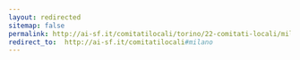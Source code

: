 ```yaml
---
layout: redirected
sitemap: false
permalink: http://ai-sf.it/comitatilocali/torino/22-comitati-locali/milano/
redirect_to:  http://ai-sf.it/comitatilocali#milano
---
```

